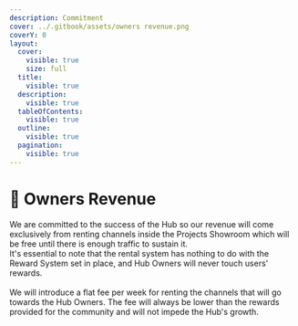 ```yaml
---
description: Commitment
cover: ../.gitbook/assets/owners revenue.png
coverY: 0
layout:
  cover:
    visible: true
    size: full
  title:
    visible: true
  description:
    visible: true
  tableOfContents:
    visible: true
  outline:
    visible: true
  pagination:
    visible: true
---
```


# 🍔 Owners Revenue

We are committed to the success of the Hub so our revenue will come exclusively from renting channels inside the Projects Showroom which will be free until there is enough traffic to sustain it.\
It's essential to note that the rental system has nothing to do with the Reward System set in place, and Hub Owners will never touch users' rewards.\
\
We will introduce a flat fee per week for renting the channels that will go towards the Hub Owners. The fee will always be lower than the rewards provided for the community and will not impede the Hub's growth.

